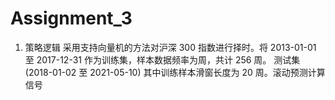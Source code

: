 # Assignment_3


1. 策略逻辑
采用支持向量机的方法对沪深 300 指数进行择时。将 2013-01-01 至 2017-12-31 作为训练集，样本数据频率为周，共计 256 周。
测试集(2018-01-02 至 2021-05-10) 其中训练样本滑窗长度为 20 周。滚动预测计算信号

